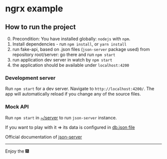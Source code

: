 # ngrx example

## How to run the project

0. Precondition: You have installed globally: `nodejs` with `npm`.
1. Install dependencies - run `npm install`, or `yarn install`
1. run fake-api, based on .json files (`json-server` package used) from repository root/server: go there and run `npm start`
1. run application dev server in watch by `npm start`
1. the application should be available under `localhost:4200`

### Development server

Run `npm start` for a dev server. Navigate to `http://localhost:4200/`. The app will automatically reload if you change any of the source files.

### Mock API

Run `npm start` in [~/server](../server) to run `json-server` instance.

If you want to play with it => its data is configured in [db.json file](../server/db.json)

Official documentation of [json-server](https://github.com/typicode/json-server)

---

Enjoy the :fireworks:

